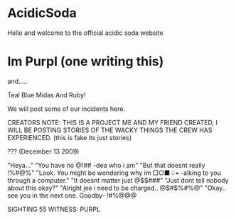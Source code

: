# AcidicSoda
Hello and welcome to the official acidic soda website

# Im Purpl (one writing this)

and.....

Teal
Blue
Midas
And Ruby!

We will post some of our incidents here.

CREATORS NOTE: THIS IS A PROJECT ME AND MY FRIEND CREATED, I WILL BE POSTING STORIES OF THE WACKY THINGS THE CREW HAS EXPERIENCED. (this is fake its just stories)

??? (December 13 2009)


"Heya..."
"You have no @$!%$## -dea who i am"
"But that doesnt really !%#@%"
"Look. You might be wondering why im □○■♤• -alking to you through a computer."
"It doesnt matter just @$$###"
"Just dont tell nobody about this okay?"
"Alright jee i need to be charged.. @$#$%#%@"
"Okay.. see you in the next one. Goodby- !#%@@@


SIGHTING 55
WITNESS: PURPL
